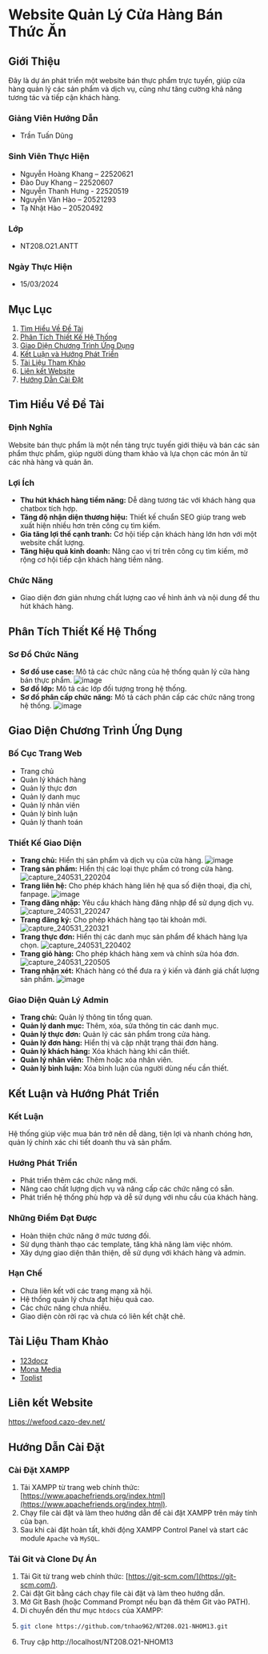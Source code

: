 # Website Quản Lý Cửa Hàng Bán Thức Ăn

## Giới Thiệu
Đây là dự án phát triển một website bán thực phẩm trực tuyến, giúp cửa hàng quản lý các sản phẩm và dịch vụ, cũng như tăng cường khả năng tương tác và tiếp cận khách hàng.

### Giảng Viên Hướng Dẫn
- Trần Tuấn Dũng

### Sinh Viên Thực Hiện
- Nguyễn Hoàng Khang – 22520621
- Đào Duy Khang – 22520607
- Nguyễn Thanh Hưng - 22520519
- Nguyễn Văn Hào – 20521293
- Tạ Nhật Hào – 20520492

### Lớp
- NT208.O21.ANTT

### Ngày Thực Hiện
- 15/03/2024

## Mục Lục
1. [Tìm Hiểu Về Đề Tài](#tìm-hiểu-về-đề-tài)
2. [Phân Tích Thiết Kế Hệ Thống](#phân-tích-thiết-kế-hệ-thống)
3. [Giao Diện Chương Trình Ứng Dụng](#giao-diện-chương-trình-ứng-dụng)
4. [Kết Luận và Hướng Phát Triển](#kết-luận-và-hướng-phát-triển)
5. [Tài Liệu Tham Khảo](#tài-liệu-tham-khảo)
6. [Liên kết Website](#liên-kết-website)
7. [Hướng Dẫn Cài Đặt](#hướng-dẫn-cài-đặt)

## Tìm Hiểu Về Đề Tài
### Định Nghĩa
Website bán thực phẩm là một nền tảng trực tuyến giới thiệu và bán các sản phẩm thực phẩm, giúp người dùng tham khảo và lựa chọn các món ăn từ các nhà hàng và quán ăn.

### Lợi Ích
- **Thu hút khách hàng tiềm năng:** Dễ dàng tương tác với khách hàng qua chatbox tích hợp.
- **Tăng độ nhận diện thương hiệu:** Thiết kế chuẩn SEO giúp trang web xuất hiện nhiều hơn trên công cụ tìm kiếm.
- **Gia tăng lợi thế cạnh tranh:** Cơ hội tiếp cận khách hàng lớn hơn với một website chất lượng.
- **Tăng hiệu quả kinh doanh:** Nâng cao vị trí trên công cụ tìm kiếm, mở rộng cơ hội tiếp cận khách hàng tiềm năng.

### Chức Năng
- Giao diện đơn giản nhưng chất lượng cao về hình ảnh và nội dung để thu hút khách hàng.

## Phân Tích Thiết Kế Hệ Thống
### Sơ Đồ Chức Năng
- **Sơ đồ use case:** Mô tả các chức năng của hệ thống quản lý cửa hàng bán thực phẩm.
  ![image](https://github.com/tnhao962/NT208.O21-NHOM13/assets/130902830/ae74b279-60b1-4219-b6fd-940de050d004)
- **Sơ đồ lớp:** Mô tả các lớp đối tượng trong hệ thống.
- **Sơ đồ phân cấp chức năng:** Mô tả cách phân cấp các chức năng trong hệ thống.
  ![image](https://github.com/tnhao962/NT208.O21-NHOM13/assets/130902830/f8411859-0e1b-4728-b5ea-c2bf4a841606)


## Giao Diện Chương Trình Ứng Dụng
### Bố Cục Trang Web
- Trang chủ
- Quản lý khách hàng
- Quản lý thực đơn
- Quản lý danh mục
- Quản lý nhân viên
- Quản lý bình luận
- Quản lý thanh toán

### Thiết Kế Giao Diện
- **Trang chủ:** Hiển thị sản phẩm và dịch vụ của cửa hàng.
  ![image](https://github.com/tnhao962/NT208.O21-NHOM13/assets/130902830/1bbb6e7c-87d7-4aed-a2e3-745dc8ac3d55)
- **Trang sản phẩm:** Hiển thị các loại thực phẩm có trong cửa hàng.
  ![capture_240531_220204](https://github.com/tnhao962/NT208.O21-NHOM13/assets/130902830/f0370e03-01eb-4486-b98e-9ac16a5ba9a0)
- **Trang liên hệ:** Cho phép khách hàng liên hệ qua số điện thoại, địa chỉ, fanpage.
  ![image](https://github.com/tnhao962/NT208.O21-NHOM13/assets/130902830/a9737e72-afe7-4d0b-8c6a-bff7ea0b59c8)
- **Trang đăng nhập:** Yêu cầu khách hàng đăng nhập để sử dụng dịch vụ.
  ![capture_240531_220247](https://github.com/tnhao962/NT208.O21-NHOM13/assets/130902830/fe08fa87-5244-4349-aa80-1b40fec26365)
- **Trang đăng ký:** Cho phép khách hàng tạo tài khoản mới.
  ![capture_240531_220321](https://github.com/tnhao962/NT208.O21-NHOM13/assets/130902830/ed8068ff-3291-4688-87ca-9b90b02c82df)
- **Trang thực đơn:** Hiển thị các danh mục sản phẩm để khách hàng lựa chọn.
  ![capture_240531_220402](https://github.com/tnhao962/NT208.O21-NHOM13/assets/130902830/543aa2ff-ca36-49d8-87fd-d1e12295fe2a)
- **Trang giỏ hàng:** Cho phép khách hàng xem và chỉnh sửa hóa đơn.
  ![capture_240531_220505](https://github.com/tnhao962/NT208.O21-NHOM13/assets/130902830/c6dca040-1dab-48f7-80a4-b35e34b155c8)
- **Trang nhận xét:** Khách hàng có thể đưa ra ý kiến và đánh giá chất lượng sản phẩm.
  ![image](https://github.com/tnhao962/NT208.O21-NHOM13/assets/130902830/c63dceee-d715-4931-9594-be7e564c6eba)

### Giao Diện Quản Lý Admin
- **Trang chủ:** Quản lý thông tin tổng quan.
- **Quản lý danh mục:** Thêm, xóa, sửa thông tin các danh mục.
- **Quản lý thực đơn:** Quản lý các sản phẩm trong cửa hàng.
- **Quản lý đơn hàng:** Hiển thị và cập nhật trạng thái đơn hàng.
- **Quản lý khách hàng:** Xóa khách hàng khi cần thiết.
- **Quản lý nhân viên:** Thêm hoặc xóa nhân viên.
- **Quản lý bình luận:** Xóa bình luận của người dùng nếu cần thiết.

## Kết Luận và Hướng Phát Triển
### Kết Luận
Hệ thống giúp việc mua bán trở nên dễ dàng, tiện lợi và nhanh chóng hơn, quản lý chính xác chi tiết doanh thu và sản phẩm.

### Hướng Phát Triển
- Phát triển thêm các chức năng mới.
- Nâng cao chất lượng dịch vụ và nâng cấp các chức năng có sẵn.
- Phát triển hệ thống phù hợp và dễ sử dụng với nhu cầu của khách hàng.

### Những Điểm Đạt Được
- Hoàn thiện chức năng ở mức tương đối.
- Sử dụng thành thạo các template, tăng khả năng làm việc nhóm.
- Xây dựng giao diện thân thiện, dễ sử dụng với khách hàng và admin.

### Hạn Chế
- Chưa liên kết với các trang mạng xã hội.
- Hệ thống quản lý chưa đạt hiệu quả cao.
- Các chức năng chưa nhiều.
- Giao diện còn rời rạc và chưa có liên kết chặt chẽ.

## Tài Liệu Tham Khảo
- [123docz](https://123docz.net/document/2397349-do-a-n-to-t-nghie-p-xay-dung-website-ban-hang.htm)
- [Mona Media](https://mona.media/thiet-ke-website-ban-thuc-an-nhanh)
- [Toplist](https://toplist.vn/top-list/website-thuc-pham-hang-dau-viet-nam-hien-nay-9529.htm)

## Liên kết Website
https://wefood.cazo-dev.net/

## Hướng Dẫn Cài Đặt

### Cài Đặt XAMPP

1. Tải XAMPP từ trang web chính thức: [https://www.apachefriends.org/index.html](https://www.apachefriends.org/index.html).
2. Chạy file cài đặt và làm theo hướng dẫn để cài đặt XAMPP trên máy tính của bạn.
3. Sau khi cài đặt hoàn tất, khởi động XAMPP Control Panel và start các module `Apache` và `MySQL`.

### Tải Git và Clone Dự Án

1. Tải Git từ trang web chính thức: [https://git-scm.com/](https://git-scm.com/).
2. Cài đặt Git bằng cách chạy file cài đặt và làm theo hướng dẫn.
3. Mở Git Bash (hoặc Command Prompt nếu bạn đã thêm Git vào PATH).
4. Di chuyển đến thư mục `htdocs` của XAMPP:
5. ```bash
   git clone https://github.com/tnhao962/NT208.O21-NHOM13.git
6. Truy cập http://localhost/NT208.O21-NHOM13
